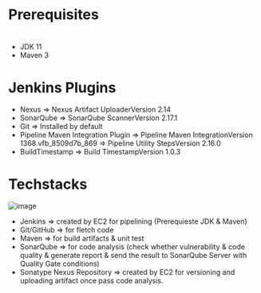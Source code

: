 # Prerequisites
#
- JDK 11 
- Maven 3

# Jenkins Plugins
- Nexus
=> Nexus Artifact UploaderVersion 2.14
- SonarQube
=> SonarQube ScannerVersion 2.17.1
- Git
=> Installed by default
- Pipeline Maven Integration Plugin
=> Pipeline Maven IntegrationVersion 1368.vfb_8509d7b_869
=> Pipeline Utility StepsVersion 2.16.0
- BuildTimestamp 
=> Build TimestampVersion 1.0.3

# Techstacks
![image](https://github.com/bxlldev/jenkins-ci-project/assets/127035655/6a9253c1-22ef-4495-88b0-360f7feb900b)

- Jenkins => created by EC2 for pipelining (Prerequieste JDK & Maven)
- Git/GitHub => for fletch code
- Maven => for build artifacts & unit test
- SonarQube => for code analysis (check whether vulnerability & code quality & generate report & send the result to SonarQube Server with Quality Gate conditions)
- Sonatype Nexus Repository  => created by EC2 for versioning and uploading artifact once pass code analysis.
  


